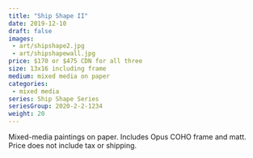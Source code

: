 ```yaml
---
title: "Ship Shape II"
date: 2019-12-10
draft: false
images:
 - art/shipshape2.jpg
 - art/shipshapewall.jpg
price: $170 or $475 CDN for all three
size: 13x16 including frame
medium: mixed media on paper
categories:
 - mixed media
series: Ship Shape Series
seriesGroup: 2020-2-2-1234
weight: 20
---
```


Mixed-media paintings on paper.  Includes Opus COHO frame and matt. Price does not include tax or shipping.
